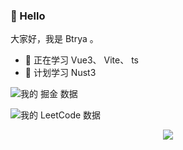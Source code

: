 ### 👋 Hello 

大家好，我是 Btrya 。

- 🌱 正在学习 Vue3、 Vite、 ts
- 🤔 计划学习 Nust3

![我的 掘金 数据](https://stats.justsong.cn/api/juejin?id=1591748568048941)

![我的 LeetCode 数据](https://stats.justsong.cn/api/leetcode/?username=Btrya&theme=dark)

<div align="center"> <img src="https://github-readme-stats.vercel.app/api/top-langs/?username=Btrya&hide_title=true&hide_border=true&layout=compact&langs_count=6&text_color=000&icon_color=fff&bg_color=0,52fa5a,4dfcff,c64dff&theme=graywhite" /> </div>
